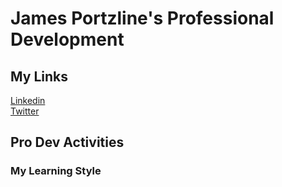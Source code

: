 # James Portzline's Professional Development

## My Links<br>
<a href="https://www.linkedin.com/in/jamesportzline"/>Linkedin</a><br>
<a href="https://twitter.com/JamesPortzline?lang=en"/>Twitter</a>

## Pro Dev Activities

### My Learning Style

